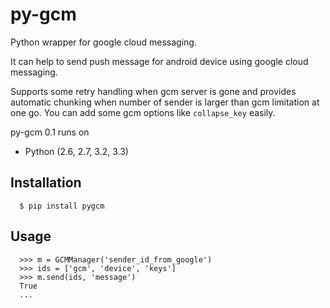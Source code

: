 py-gcm
======

Python wrapper for google cloud messaging.

It can help to send push message for android device using google cloud messaging.

Supports some retry handling when gcm server is gone and provides automatic
chunking when number of sender is larger than gcm limitation at one go.
You can add some gcm options like `collapse_key` easily.

py-gcm 0.1 runs on
- Python (2.6, 2.7, 3.2, 3.3)
 
Installation
------------

      $ pip install pygcm
      
      
Usage
-----


      >>> m = GCMManager('sender_id_from_google')
      >>> ids = ['gcm', 'device', 'keys']
      >>> m.send(ids, 'message')
      True
      ...




